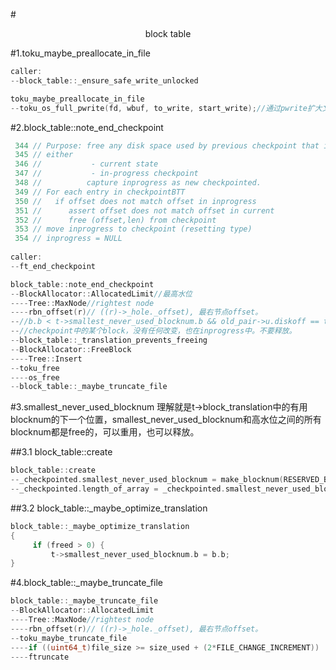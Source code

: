 #<center>block table</center>

#1.toku_maybe_preallocate_in_file

```cpp
caller:
--block_table::_ensure_safe_write_unlocked

toku_maybe_preallocate_in_file
--toku_os_full_pwrite(fd, wbuf, to_write, start_write);//通过pwrite扩大文件。

```

#2.block_table::note_end_checkpoint

```cpp
 344 // Purpose: free any disk space used by previous checkpoint that isn't in use by
 345 // either
 346 //           - current state
 347 //           - in-progress checkpoint
 348 //          capture inprogress as new checkpointed.
 349 // For each entry in checkpointBTT
 350 //   if offset does not match offset in inprogress
 351 //      assert offset does not match offset in current
 352 //      free (offset,len) from checkpoint
 353 // move inprogress to checkpoint (resetting type)
 354 // inprogress = NULL
 
caller:
--ft_end_checkpoint

block_table::note_end_checkpoint
--BlockAllocator::AllocatedLimit//最高水位
----Tree::MaxNode//rightest node
----rbn_offset(r)// ((r)->_hole._offset), 最右节点offset。
--//b.b < t->smallest_never_used_blocknum.b && old_pair->u.diskoff == t->block_translation[b.b].u.diskoff
--//checkpoint中的某个block，没有任何改变，也在inprogress中。不要释放。
--block_table::_translation_prevents_freeing
--BlockAllocator::FreeBlock
----Tree::Insert
--toku_free
----os_free
--block_table::_maybe_truncate_file
```

#3.smallest_never_used_blocknum
理解就是t->block_translation中的有用blocknum的下一个位置，smallest_never_used_blocknum和高水位之间的所有blocknum都是free的，可以重用，也可以释放。

##3.1 block_table::create
```cpp
block_table::create
--_checkpointed.smallest_never_used_blocknum = make_blocknum(RESERVED_BLOCKNUMS);
--_checkpointed.length_of_array = _checkpointed.smallest_never_used_blocknum.b;

```

##3.2 block_table::_maybe_optimize_translation

```cpp
block_table::_maybe_optimize_translation
{
     if (freed > 0) {
         t->smallest_never_used_blocknum.b = b.b;
}
```

#4.block_table::_maybe_truncate_file

```cpp
block_table::_maybe_truncate_file
--BlockAllocator::AllocatedLimit
----Tree::MaxNode//rightest node
----rbn_offset(r)// ((r)->_hole._offset), 最右节点offset。
--toku_maybe_truncate_file
----if ((uint64_t)file_size >= size_used + (2*FILE_CHANGE_INCREMENT))
----ftruncate

```